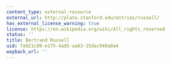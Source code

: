 ```yaml
---
content_type: external-resource
external_url: http://plato.stanford.edu/entries/russell/
has_external_license_warning: true
license: https://en.wikipedia.org/wiki/All_rights_reserved
status: ''
title: Bertrand Russell
uid: fa921c89-e175-4ad5-aa63-15dac940a0a4
wayback_url: ''
---
```

